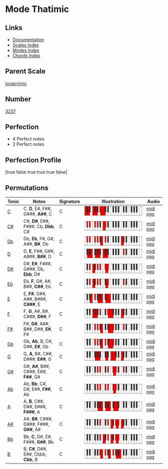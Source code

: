 # Mode Thatimic

## Links

- [Documentation](index.md)
- [Scales Index](Scales.md)
- [Modes Index](Modes.md)
- [Chords Index](Chords.md)

## Parent Scale

[Ionacrimic](ScaleIonacrimic.md)

## Number

[3237](https://ianring.com/musictheory/scales/3237)

## Perfection

- 4 Perfect notes
- 2 Perfect notes

## Perfection Profile

[true false true true true false]

## Permutations

| Tonic | Notes | Signature | Illustration | Audio |
|-------|-------|-----------|--------------|-------|
| [C](ModeCNaturalThatimic.md) | C, **D**, E#, F##, G###, **A##**, C | C | ![CNaturalThatimic](ModeCNaturalThatimic.png) | [midi](ModeCNaturalThatimic.mid) [ogg](ModeCNaturalThatimic.ogg) |
| [C#](ModeCSharpThatimic.md) | C#, **D#**, E##, F###, Cb, **Dbb**, C# | C | ![CSharpThatimic](ModeCSharpThatimic.png) | [midi](ModeCSharpThatimic.mid) [ogg](ModeCSharpThatimic.ogg) |
| [Db](ModeDFlatThatimic.md) | Db, **Eb**, F#, G#, A##, **B#**, Db | C | ![DFlatThatimic](ModeDFlatThatimic.png) | [midi](ModeDFlatThatimic.mid) [ogg](ModeDFlatThatimic.ogg) |
| [D](ModeDNaturalThatimic.md) | D, **E**, F##, G##, A###, **B##**, D | C | ![DNaturalThatimic](ModeDNaturalThatimic.png) | [midi](ModeDNaturalThatimic.mid) [ogg](ModeDNaturalThatimic.ogg) |
| [D#](ModeDSharpThatimic.md) | D#, **E#**, F###, G###, Db, **Ebb**, D# | C | ![DSharpThatimic](ModeDSharpThatimic.png) | [midi](ModeDSharpThatimic.mid) [ogg](ModeDSharpThatimic.ogg) |
| [Eb](ModeEFlatThatimic.md) | Eb, **F**, G#, A#, B##, **C##**, Eb | C | ![EFlatThatimic](ModeEFlatThatimic.png) | [midi](ModeEFlatThatimic.mid) [ogg](ModeEFlatThatimic.ogg) |
| [E](ModeENaturalThatimic.md) | E, **F#**, G##, A##, B###, **C###**, E | C | ![ENaturalThatimic](ModeENaturalThatimic.png) | [midi](ModeENaturalThatimic.mid) [ogg](ModeENaturalThatimic.ogg) |
| [F](ModeFNaturalThatimic.md) | F, **G**, A#, B#, C###, **D##**, F | C | ![FNaturalThatimic](ModeFNaturalThatimic.png) | [midi](ModeFNaturalThatimic.mid) [ogg](ModeFNaturalThatimic.ogg) |
| [F#](ModeFSharpThatimic.md) | F#, **G#**, A##, B##, D##, **E#**, F# | C | ![FSharpThatimic](ModeFSharpThatimic.png) | [midi](ModeFSharpThatimic.mid) [ogg](ModeFSharpThatimic.ogg) |
| [Gb](ModeGFlatThatimic.md) | Gb, **Ab**, B, C#, D##, **E#**, Gb | C | ![GFlatThatimic](ModeGFlatThatimic.png) | [midi](ModeGFlatThatimic.mid) [ogg](ModeGFlatThatimic.ogg) |
| [G](ModeGNaturalThatimic.md) | G, **A**, B#, C##, D###, **E##**, G | C | ![GNaturalThatimic](ModeGNaturalThatimic.png) | [midi](ModeGNaturalThatimic.mid) [ogg](ModeGNaturalThatimic.ogg) |
| [G#](ModeGSharpThatimic.md) | G#, **A#**, B##, C###, E##, **F##**, G# | C | ![GSharpThatimic](ModeGSharpThatimic.png) | [midi](ModeGSharpThatimic.mid) [ogg](ModeGSharpThatimic.ogg) |
| [Ab](ModeAFlatThatimic.md) | Ab, **Bb**, C#, D#, E##, **F##**, Ab | C | ![AFlatThatimic](ModeAFlatThatimic.png) | [midi](ModeAFlatThatimic.mid) [ogg](ModeAFlatThatimic.ogg) |
| [A](ModeANaturalThatimic.md) | A, **B**, C##, D##, E###, **F###**, A | C | ![ANaturalThatimic](ModeANaturalThatimic.png) | [midi](ModeANaturalThatimic.mid) [ogg](ModeANaturalThatimic.ogg) |
| [A#](ModeASharpThatimic.md) | A#, **B#**, C###, D###, F###, **G##**, A# | C | ![ASharpThatimic](ModeASharpThatimic.png) | [midi](ModeASharpThatimic.mid) [ogg](ModeASharpThatimic.ogg) |
| [Bb](ModeBFlatThatimic.md) | Bb, **C**, D#, E#, F###, **G##**, Bb | C | ![BFlatThatimic](ModeBFlatThatimic.png) | [midi](ModeBFlatThatimic.mid) [ogg](ModeBFlatThatimic.ogg) |
| [B](ModeBNaturalThatimic.md) | B, **C#**, D##, E##, Cbbb, **Cbb**, B | C | ![BNaturalThatimic](ModeBNaturalThatimic.png) | [midi](ModeBNaturalThatimic.mid) [ogg](ModeBNaturalThatimic.ogg) |
